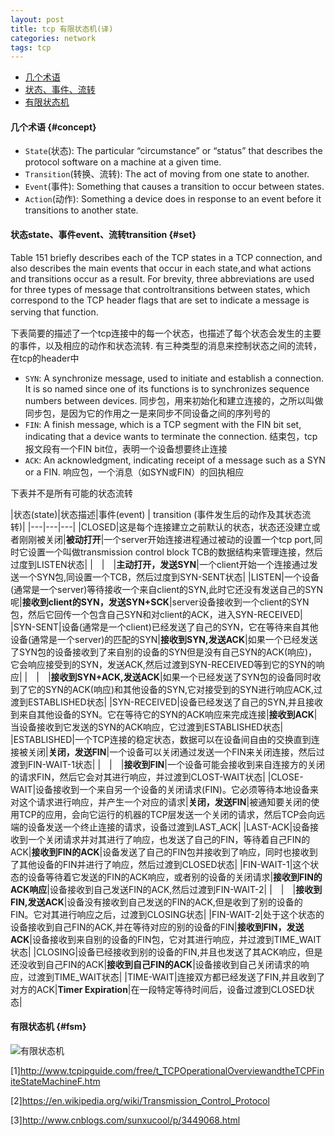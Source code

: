 ```yaml
---
layout: post
title: tcp 有限状态机(译)
categories: network
tags: tcp
---
```





*   [几个术语](#concept)
*   [状态、事件、流转](#set)
*   [有限状态机](#fsm)

#### 几个术语 {#concept}

*   `State`(状态): The particular “circumstance” or “status” that describes the protocol software on a machine at a given time.
*   `Transition`(转换、流转): The act of moving from one state to another.
*   `Event`(事件): Something that causes a transition to occur between states.
*   `Action`(动作): Something a device does in response to an event before it transitions to another state.

#### 状态state、事件event、流转transition {#set}

Table 151 briefly describes each of the TCP states in a TCP connection, and also describes the main events that occur in each state,and what actions
and transitions occur as a result. For brevity, three abbreviations are used for three types of message that controltransitions between states,
which correspond to the TCP header flags that are set to indicate a message is serving that function.　　

下表简要的描述了一个tcp连接中的每一个状态，也描述了每个状态会发生的主要的事件，以及相应的动作和状态流转. 有三种类型的消息来控制状态之间的流转，在tcp的header中

*   `SYN`: A synchronize message, used to initiate and establish a connection. It is so named since one of its functions is to synchronizes sequence numbers between devices.
    同步包，用来初始化和建立连接的，之所以叫做同步包，是因为它的作用之一是来同步不同设备之间的序列号的
*   `FIN`: A finish message, which is a TCP segment with the FIN bit set, indicating that a device wants to terminate the connection.
    结束包，tcp报文段有一个FIN bit位，表明一个设备想要终止连接
*   `ACK`: An acknowledgment, indicating receipt of a message such as a SYN or a FIN.
    响应包，一个消息（如SYN或FIN）的回执相应

下表并不是所有可能的状态流转

|状态(state)|状态描述|事件(event) | transition (事件发生后的动作及其状态流转)|
|---|---|---|
|CLOSED|这是每个连接建立之前默认的状态，状态还没建立或者刚刚被关闭|**被动打开**|一个server开始连接进程通过被动的设置一个tcp port,同时它设置一个叫做transmission control block TCB的数据结构来管理连接，然后过度到LISTEN状态|
|　|　|**主动打开，发送SYN**|一个client开始一个连接通过发送一个SYN包,同设置一个TCB，然后过度到SYN-SENT状态|
|LISTEN|一个设备(通常是一个server)等待接收一个来自client的SYN,此时它还没有发送自己的SYN呢|**接收到client的SYN，发送SYN+SCK**|server设备接收到一个client的SYN包，然后它回传一个包含自己SYN和对client的ACK，进入SYN-RECEIVED|
|SYN-SENT|设备(通常是一个client)已经发送了自己的SYN，它在等待来自其他设备(通常是一个server)的匹配的SYN|**接收到SYN,发送ACK**|如果一个已经发送了SYN包的设备接收到了来自别的设备的SYN但是没有自己SYN的ACK(响应)，它会响应接受到的SYN，发送ACK,然后过渡到SYN-RECEIVED等到它的SYN的响应|
|　|　|**接收到SYN+ACK,发送ACK**|如果一个已经发送了SYN包的设备同时收到了它的SYN的ACK(响应)和其他设备的SYN,它对接受到的SYN进行响应ACK,过渡到ESTABLISHED状态|
|SYN-RECEIVED|设备已经发送了自己的SYN,并且接收到来自其他设备的SYN。它在等待它的SYN的ACK响应来完成连接|**接收到ACK**|当设备接收到它发送的SYN的ACK响应，它过渡到ESTABLISHED状态|
|ESTABLISHED|一个TCP连接的稳定状态，数据可以在设备间自由的交换直到连接被关闭|**关闭，发送FIN**|一个设备可以关闭通过发送一个FIN来关闭连接，然后过渡到FIN-WAIT-1状态|
|　|　|**接收到FIN**|一个设备可能会接收到来自连接方的关闭的请求FIN，然后它会对其进行响应，并过渡到CLOST-WAIT状态|
|CLOSE-WAIT|设备接收到一个来自另一个设备的关闭请求(FIN)。它必须等待本地设备来对这个请求进行响应，并产生一个对应的请求|**关闭，发送FIN**|被通知要关闭的使用TCP的应用，会向它运行的机器的TCP层发送一个关闭的请求，然后TCP会向远端的设备发送一个终止连接的请求，设备过渡到LAST_ACK|
|LAST-ACK|设备接收到一个关闭请求并对其进行了响应，也发送了自己的FIN，等待着自己FIN的ACK|**接收到FIN的ACK**|设备发送了自己的FIN包并接收到了响应，同时也接收到了其他设备的FIN并进行了响应，然后过渡到CLOSED状态|
|FIN-WAIT-1|这个状态的设备等待着它发送的FIN的ACK响应，或者别的设备的关闭请求|**接收到FIN的ACK响应**|设备接收到自己发送FIN的ACK,然后过渡到FIN-WAIT-2|
|　|　|**接收到FIN,发送ACK**|设备没有接收到自己发送的FIN的ACK,但是收到了别的设备的FIN。它对其进行响应之后，过渡到CLOSING状态|
|FIN-WAIT-2|处于这个状态的设备接收到自己FIN的ACK,并在等待对应的别的设备的FIN|**接收到FIN，发送ACK**|设备接收到来自别的设备的FIN包，它对其进行响应，并过渡到TIME_WAIT状态|
|CLOSING|设备已经接收到别的设备的FIN,并且也发送了其ACK响应，但是还没收到自己FIN的ACK|**接收到自己FIN的ACK**|设备接收到自己关闭请求的响应，过渡到TIME_WAIT状态|
|TIME-WAIT|连接双方都已经发送了FIN,并且收到了对方的ACK|**Timer Expiration**|在一段特定等待时间后，设备过渡到CLOSED状态|

#### 有限状态机 {#fsm}

![有限状态机](http://lcj1992.github.io/images/network/tcpFsm.png)

[1]<http://www.tcpipguide.com/free/t_TCPOperationalOverviewandtheTCPFiniteStateMachineF.htm>

[2]<https://en.wikipedia.org/wiki/Transmission_Control_Protocol>

[3]<http://www.cnblogs.com/sunxucool/p/3449068.html>
